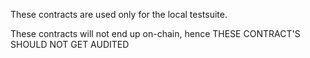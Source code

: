 These contracts are used only for the local testsuite.

These contracts will not end up on-chain, hence
THESE CONTRACT'S SHOULD NOT GET AUDITED

